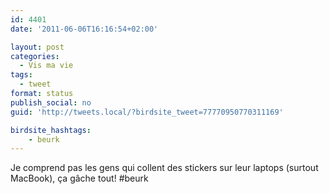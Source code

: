 ```yaml
---
id: 4401
date: '2011-06-06T16:16:54+02:00'

layout: post
categories:
  - Vis ma vie
tags:
  - tweet
format: status
publish_social: no
guid: 'http://tweets.local/?birdsite_tweet=77770950770311169'

birdsite_hashtags:
    - beurk
---
```


Je comprend pas les gens qui collent des stickers sur leur laptops (surtout MacBook), ça gâche tout! #beurk